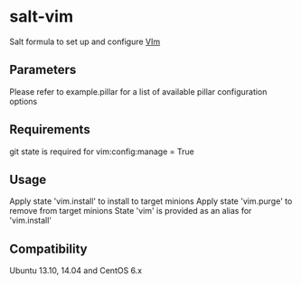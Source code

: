 salt-vim
========

Salt formula to set up and configure [VIm](http://www.vim.org/)

Parameters
------------
Please refer to example.pillar for a list of available pillar configuration options

Requirements
------------
git state is required for vim:config:manage = True

Usage
-----
Apply state 'vim.install' to install to target minions
Apply state 'vim.purge' to remove from target minions
State 'vim' is provided as an alias for 'vim.install'

Compatibility
-------------
Ubuntu 13.10, 14.04 and CentOS 6.x
